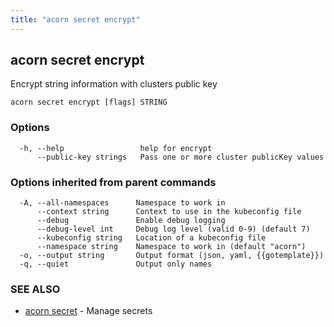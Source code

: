 ```yaml
---
title: "acorn secret encrypt"
---
```

## acorn secret encrypt

Encrypt string information with clusters public key

```
acorn secret encrypt [flags] STRING
```

### Options

```
  -h, --help                 help for encrypt
      --public-key strings   Pass one or more cluster publicKey values
```

### Options inherited from parent commands

```
  -A, --all-namespaces      Namespace to work in
      --context string      Context to use in the kubeconfig file
      --debug               Enable debug logging
      --debug-level int     Debug log level (valid 0-9) (default 7)
      --kubeconfig string   Location of a kubeconfig file
      --namespace string    Namespace to work in (default "acorn")
  -o, --output string       Output format (json, yaml, {{gotemplate}})
  -q, --quiet               Output only names
```

### SEE ALSO

* [acorn secret](acorn_secret.md)	 - Manage secrets

